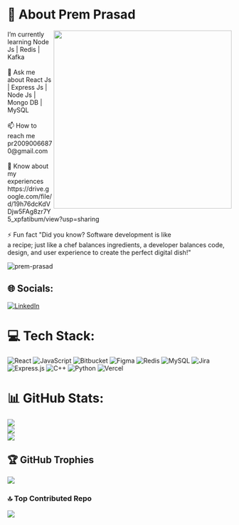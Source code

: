 # 💫 About Prem Prasad 
<img align ="right" src="https://i.pinimg.com/originals/81/17/8b/81178b47a8598f0c81c4799f2cdd4057.gif" width="400px" alt="" />
 I’m currently learning Node Js | Redis | Kafka<br><br>💬 Ask me about React Js | Express Js | Node Js | Mongo DB | MySQL<br>
 <br>📫 How to reach me pr20090066870@gmail.com<br><br>📄 Know about my experiences https://drive.google.com/file/d/19h76dcKdVDjw5FAg8zr7Y5_xpfatibum/view?usp=sharing<br><br>⚡ Fun fact "Did you know? Software development is like  <br /> a recipe; just like a chef balances ingredients, a developer balances code, design, and user experience to create the perfect digital dish!"
 <br />
<p align="left"> <img src="https://komarev.com/ghpvc/?username=prem-prasad&label=Profile%20views&color=0e75b6&style=flat" alt="prem-prasad" /> </p>

## 🌐 Socials:
[![LinkedIn](https://img.shields.io/badge/LinkedIn-%230077B5.svg?logo=linkedin&logoColor=white)](https://linkedin.com/in/https://www.linkedin.com/in/prem-prasad1710/) 

# 💻 Tech Stack:
![React](https://img.shields.io/badge/react-%2320232a.svg?style=for-the-badge&logo=react&logoColor=%2361DAFB) ![JavaScript](https://img.shields.io/badge/javascript-%23323330.svg?style=for-the-badge&logo=javascript&logoColor=%23F7DF1E) ![Bitbucket](https://img.shields.io/badge/bitbucket-%230047B3.svg?style=for-the-badge&logo=bitbucket&logoColor=white) ![Figma](https://img.shields.io/badge/figma-%23F24E1E.svg?style=for-the-badge&logo=figma&logoColor=white) ![Redis](https://img.shields.io/badge/redis-%23DD0031.svg?style=for-the-badge&logo=redis&logoColor=white) ![MySQL](https://img.shields.io/badge/mysql-4479A1.svg?style=for-the-badge&logo=mysql&logoColor=white) ![Jira](https://img.shields.io/badge/jira-%230A0FFF.svg?style=for-the-badge&logo=jira&logoColor=white) ![Express.js](https://img.shields.io/badge/express.js-%23404d59.svg?style=for-the-badge&logo=express&logoColor=%2361DAFB) ![C++](https://img.shields.io/badge/c++-%2300599C.svg?style=for-the-badge&logo=c%2B%2B&logoColor=white) ![Python](https://img.shields.io/badge/python-3670A0?style=for-the-badge&logo=python&logoColor=ffdd54) ![Vercel](https://img.shields.io/badge/vercel-%23000000.svg?style=for-the-badge&logo=vercel&logoColor=white)
# 📊 GitHub Stats:
![](https://github-readme-stats.vercel.app/api?username=prem-prasad1710&theme=dark&hide_border=false&include_all_commits=true&count_private=false)<br/>
![](https://github-readme-streak-stats.herokuapp.com/?user=prem-prasad1710&theme=dark&hide_border=false)<br/>
![](https://github-readme-stats.vercel.app/api/top-langs/?username=prem-prasad1710&theme=dark&hide_border=false&include_all_commits=true&count_private=false&layout=compact)

## 🏆 GitHub Trophies
![](https://github-profile-trophy.vercel.app/?username=prem-prasad1710&theme=radical&no-frame=false&no-bg=false&margin-w=4)

### 🔝 Top Contributed Repo
![](https://github-contributor-stats.vercel.app/api?username=prem-prasad1710&limit=5&theme=dark&combine_all_yearly_contributions=true)
